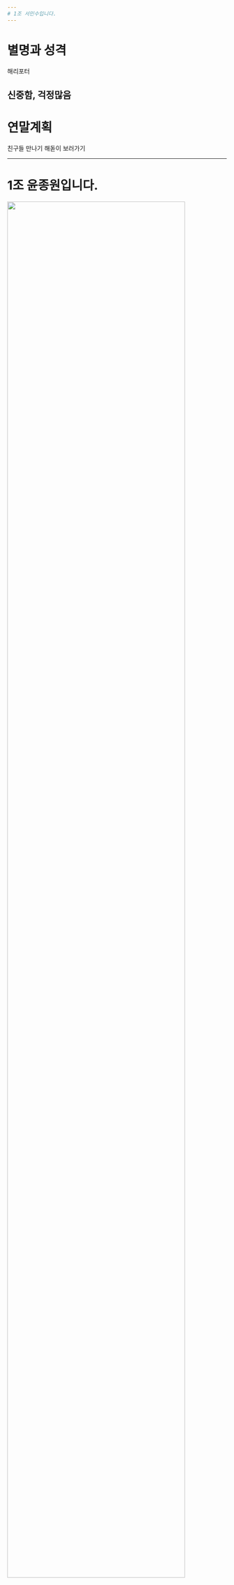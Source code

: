 ```yaml
---
# 1조 서민수입니다.
---
```

# 별명과 성격
해리포터

신중함, 걱정많음
---
# 연말계획
친구들 만나기
해돋이 보러가기

---
# 1조 윤종원입니다.
<img src = "https://user-images.githubusercontent.com/45934804/50434375-4a337300-0920-11e9-95a1-010a7484639d.jpg" width="90%"></img>

---
# 별명과 성격
종디 
열정부족, 걱정, 역지사지
---
# 연말계획
동네친구들 만나기
신년계획 세우기
---
# 1조 김유림입니다
<img src = "https://user-images.githubusercontent.com/45934804/50434412-5dded980-0920-11e9-98c9-c0744dabe076.jpg" width="90%"></img>
---
# 별명과 성격
얼굴이 빨개서 홍당무
생각이 많고 조용한 편
---
# 연말계획
친구들 만나기
간절곶 해맞이

---
# 1조 서민호입니다.
<img src = "https://user-images.githubusercontent.com/45934804/50434403-55869e80-0920-11e9-87ab-6556d85c23bb.jpg" width="90%"></img>
---
# 이름과 별명, 성격
서민호
마이노
차도남
---
# 연말 계획 및 12월 31일에 하고싶은 것
술
미국 타임스퀘어 카운트다운 보기

